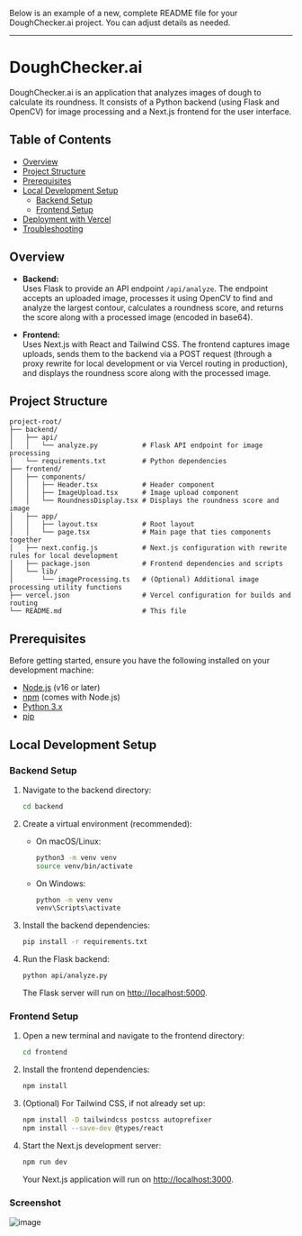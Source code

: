 Below is an example of a new, complete README file for your DoughChecker.ai project. You can adjust details as needed.

---

# DoughChecker.ai

DoughChecker.ai is an application that analyzes images of dough to calculate its roundness. It consists of a Python backend (using Flask and OpenCV) for image processing and a Next.js frontend for the user interface.

## Table of Contents
- [Overview](#overview)
- [Project Structure](#project-structure)
- [Prerequisites](#prerequisites)
- [Local Development Setup](#local-development-setup)
  - [Backend Setup](#backend-setup)
  - [Frontend Setup](#frontend-setup)
- [Deployment with Vercel](#deployment-with-vercel)
- [Troubleshooting](#troubleshooting)

## Overview

- **Backend:**  
  Uses Flask to provide an API endpoint `/api/analyze`. The endpoint accepts an uploaded image, processes it using OpenCV to find and analyze the largest contour, calculates a roundness score, and returns the score along with a processed image (encoded in base64).

- **Frontend:**  
  Uses Next.js with React and Tailwind CSS. The frontend captures image uploads, sends them to the backend via a POST request (through a proxy rewrite for local development or via Vercel routing in production), and displays the roundness score along with the processed image.

## Project Structure

```
project-root/
├── backend/
│   ├── api/
│   │   └── analyze.py           # Flask API endpoint for image processing
│   └── requirements.txt         # Python dependencies
├── frontend/
│   ├── components/              
│   │   ├── Header.tsx           # Header component
│   │   ├── ImageUpload.tsx      # Image upload component
│   │   └── RoundnessDisplay.tsx # Displays the roundness score and image
│   ├── app/
│   │   ├── layout.tsx           # Root layout
│   │   └── page.tsx             # Main page that ties components together
│   ├── next.config.js           # Next.js configuration with rewrite rules for local development
│   ├── package.json             # Frontend dependencies and scripts
│   └── lib/
│       └── imageProcessing.ts   # (Optional) Additional image processing utility functions
├── vercel.json                  # Vercel configuration for builds and routing
└── README.md                    # This file
```

## Prerequisites

Before getting started, ensure you have the following installed on your development machine:
- [Node.js](https://nodejs.org/) (v16 or later)
- [npm](https://www.npmjs.com/) (comes with Node.js)
- [Python 3.x](https://www.python.org/downloads/)
- [pip](https://pip.pypa.io/)

## Local Development Setup

### Backend Setup

1. Navigate to the backend directory:
   ```bash
   cd backend
   ```

2. Create a virtual environment (recommended):
   - On macOS/Linux:
     ```bash
     python3 -m venv venv
     source venv/bin/activate
     ```
   - On Windows:
     ```bash
     python -m venv venv
     venv\Scripts\activate
     ```

3. Install the backend dependencies:
   ```bash
   pip install -r requirements.txt
   ```

4. Run the Flask backend:
   ```bash
   python api/analyze.py
   ```
   The Flask server will run on [http://localhost:5000](http://localhost:5000).

### Frontend Setup

1. Open a new terminal and navigate to the frontend directory:
   ```bash
   cd frontend
   ```

2. Install the frontend dependencies:
   ```bash
   npm install
   ```
   
3. (Optional) For Tailwind CSS, if not already set up:
   ```bash
   npm install -D tailwindcss postcss autoprefixer
   npm install --save-dev @types/react
   ```

4. Start the Next.js development server:
   ```bash
   npm run dev
   ```
   Your Next.js application will run on [http://localhost:3000](http://localhost:3000).

### Screenshot

![image](https://github.com/user-attachments/assets/a0d731e2-f6af-41fd-81e9-fee072fda587)
